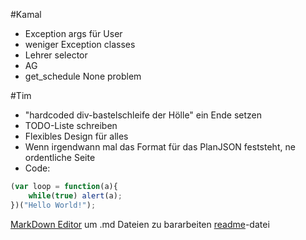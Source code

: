 #Kamal

* Exception args für User
* weniger Exception classes
* Lehrer selector
* AG
* get_schedule None problem

#Tim
* "hardcoded div-bastelschleife der Hölle" ein Ende setzen
* TODO-Liste schreiben
* Flexibles Design für alles
* Wenn irgendwann mal das Format für das PlanJSON feststeht, ne ordentliche Seite
*  Code:
```javascript
(var loop = function(a){
	while(true) alert(a);
})("Hello World!");
```

[MarkDown Editor](https://jbt.github.io/markdown-editor/) um .md Dateien zu bararbeiten
[readme](https://github.com/CZGvp2/vplan/blob/master/README.md)-datei
